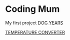 # Coding Mum

My first project [DOG YEARS](dogYears.md)

[TEMPERATURE CONVERTER](tempConverter.md)





